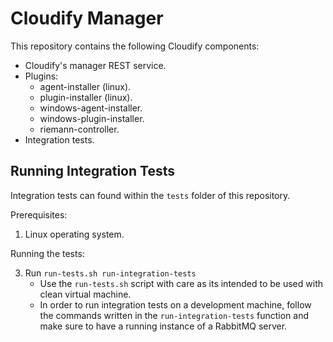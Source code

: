 # Cloudify Manager

This repository contains the following Cloudify components:

* Cloudify's manager REST service.
* Plugins:
	* agent-installer (linux).
	* plugin-installer (linux).
	* windows-agent-installer.
	* windows-plugin-installer.
	* riemann-controller.
* Integration tests.


## Running Integration Tests

Integration tests can found within the `tests` folder of this repository.

Prerequisites:

1. Linux operating system.

Running the tests:

3. Run `run-tests.sh run-integration-tests` 
	- Use the `run-tests.sh` script with care as its intended to be used with clean virtual machine.
	- In order to run integration tests on a development machine, follow the commands written in the `run-integration-tests` function and make sure to have a running instance of a RabbitMQ server.
